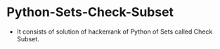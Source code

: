 # Python-Sets-Check-Subset
- It consists of solution of hackerrank of Python of Sets called Check Subset.
